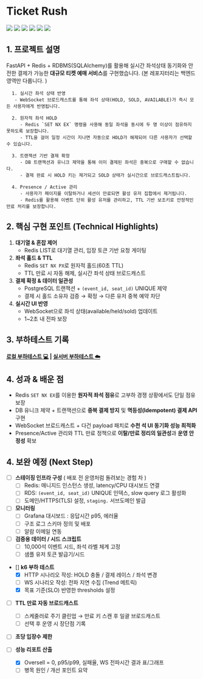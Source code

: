 # Ticket Rush
<div>
  <img src="https://img.shields.io/badge/fastapi-009688?style=for-the-badge&logo=fastapi&logoColor=white" />
  <img src="https://img.shields.io/badge/python-3776AB?style=for-the-badge&logo=python&logoColor=white" />
  <img src="https://img.shields.io/badge/mysql-4479A1?style=for-the-badge&logo=mysql&logoColor=white" />
  <img src="https://img.shields.io/badge/redis-FF4438?style=for-the-badge&logo=redis&logoColor=white" />
  <img src="https://img.shields.io/badge/websocket-C93CD7?style=for-the-badge&logo=socket&logoColor=white" />
  <img src="https://img.shields.io/badge/amazon_aws-FF9900?style=for-the-badge&logo=amazonaws&logoColor=white" />
</div>

## 1. 프로젝트 설명
FastAPI + Redis + RDBMS(SQLAlchemy)를 활용해 실시간 좌석상태 동기화와 안전한 결제가 가능한 **대규모 티켓 예매 서비스**를 구현했습니다. (본 레포지터리는 백엔드 영역만 다룹니다. )

```text
  1. 실시간 좌석 상태 반영
   - WebSocket 브로드캐스트를 통해 좌석 상태(HOLD, SOLD, AVAILABLE)가 즉시 모든 사용자에게 반영됩니다.

  2. 원자적 좌석 HOLD
     - Redis `SET NX EX` 명령을 사용해 동일 좌석을 동시에 두 명 이상이 점유하지 못하도록 보장합니다.
     - TTL을 걸어 일정 시간이 지나면 자동으로 HOLD가 해제되어 다른 사용자가 선택할 수 있습니다.
  
  3. 트랜잭션 기반 결제 확정
     - DB 트랜잭션과 유니크 제약을 통해 이미 결제된 좌석은 중복으로 구매할 수 없습니다.
     - 결제 완료 시 HOLD 키는 제거되고 SOLD 상태가 실시간으로 브로드캐스트됩니다.
  
  4. Presence / Active 관리
     - 사용자가 페이지를 이탈하거나 세션이 만료되면 활성 유저 집합에서 제거됩니다.
     - Redis를 활용해 이벤트 단위 활성 유저를 관리하고, TTL 기반 보조키로 안정적인 만료 처리를 보장합니다.
```

## 2. 핵심 구현 포인트 (Technical Highlights)

1. **대기열 & 혼잡 제어**
    - Redis LIST로 대기열 관리, 입장 토큰 기반 요청 게이팅
2. **좌석 홀드 & TTL**
    - Redis `SET NX PX`로 원자적 홀드(60초 TTL)
    - TTL 만료 시 자동 해제, 실시간 좌석 상태 브로드캐스트
3. **결제 확정 & 데이터 일관성**
    - PostgreSQL 트랜잭션 + `(event_id, seat_id)` UNIQUE 제약
    - 결제 시 홀드 소유자 검증 → 확정 → 다른 유저 중복 예약 차단
4. **실시간 UI 반영**
    - WebSocket으로 좌석 상태(available/held/sold) 업데이트
    - 1~2초 내 전파 보장

## 3. 부하테스트 기록

#### [로컬 부하테스트 💻](https://www.notion.so/2597c0ec2370809db598e3f6f3bbc083) | [실서버 부하테스트 ☁️](https://www.notion.so/2597c0ec2370809db598e3f6f3bbc083)

## 4. 성과 & 배운 점

- Redis `SET NX EX`를 이용한 **원자적 좌석 점유**로 고부하 경쟁 상황에서도 단일 점유 보장
- DB 유니크 제약 + 트랜잭션으로 **중복 결제 방지** 및 **멱등성(Idempotent) 결제 API** 구현
- WebSocket 브로드캐스트 + 다건 payload 패치로 **수천 석 UI 동기화 성능 최적화**
- Presence/Active 관리와 TTL 만료 정책으로 **이탈/만료 정리의 일관성**과 **운영 안정성** 확보

## 4. 보완 예정 (Next Step)
- [ ] **스테이징 인프라 구성** ( 배포 전 운영처럼 돌려보는 경험 차 )
  - [ ] Redis: 매니지드 인스턴스 생성, latency/CPU 대시보드 연결
  - [ ] RDS: `(event_id, seat_id)` UNIQUE 인덱스, slow query 로그 활성화
  - [ ] 도메인/HTTPS(TLS) 설정, `staging.` 서브도메인 발급
      
- [ ] **모니터링**
  - [ ] Grafana 대시보드 : 응답시간 p95, 에러율
  - [ ] 구조 로그 스키마 정의 및 배포
  - [ ] 알람 이메일 연동
      
- [ ] **검증용 데이터 / 시드 스크립트**
  - [ ] 10,000석 이벤트 시드, 좌석 라벨 체계 고정
  - [ ] 샘플 유저 토큰 발급기/시드

- [] **k6 부하 테스트**
  - [X] HTTP 시나리오 작성: HOLD 충돌 / 결제 레이스 / 좌석 변경
  - [ ] WS 시나리오 작성: 전파 지연 수집 (Trend 메트릭)
  - [X] 목표 기준(SLO) 반영한 thresholds 설정

- [ ] **TTL 만료 자동 브로드캐스트**
  - [ ] 스케줄러로 주기 클린업 → 만료 키 스캔 후 일괄 브로드캐스트
  - [ ] 선택 후 운영 시 장단점 기록  

- [ ] **초당 입장수 제한**

- [ ] **성능 리포트 산출**
  - [X] Oversell = 0, p95/p99, 실패율, WS 전파시간 결과 표/그래프
  - [ ] 병목 원인 / 개선 포인트 요약  
